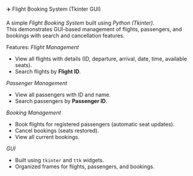 ✈️ Flight Booking System (Tkinter GUI)

A simple *Flight Booking System* built using *Python (Tkinter)*.  
This demonstrates GUI-based management of flights, passengers, and bookings with search and cancellation features.

Features:
*Flight Management*
- View all flights with details (ID, departure, arrival, date, time, available seats).
- Search flights by **Flight ID**.

*Passenger Management*
- View all passengers with ID and name.
- Search passengers by **Passenger ID**.

*Booking Management*
- Book flights for registered passengers (automatic seat updates).
- Cancel bookings (seats restored).
- View all current bookings.

*GUI*
- Built using `tkinter` and `ttk` widgets.
- Organized frames for flights, passengers, and bookings.
